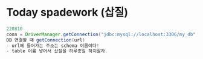 # Today spadework (삽질)
```java
220810
conn = DriverManager.getConnection("jdbc:mysql://localhost:3306/my_db", "root", "root");
DB 연결할 때 getConnection(url)
- url에 들어가는 주소는 schema 이름이다!
- table 이름 넣어서 삽질을 하루종일 하지말자.
```
